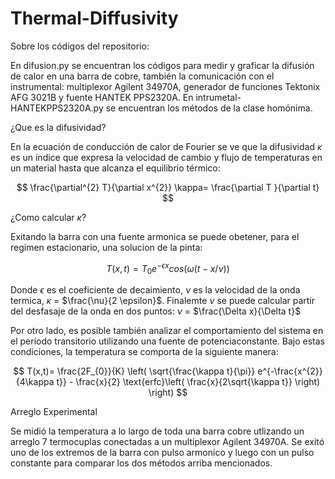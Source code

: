 # Thermal-Diffusivity
Sobre los códigos del repositorio: 

  En difusion.py se encuentran los códigos para medir y graficar la difusión de calor en una barra de cobre, también la comunicación con el instrumental: multiplexor Agilent 34970A, generador de funciones Tektonix AFG 3021B y fuente HANTEK PPS2320A. En intrumetal-HANTEKPPS2320A.py se encuentran los métodos de la clase homónima. 

¿Que es la difusividad? 

En la ecuación de conducción de calor de Fourier se ve que la difusividad $\kappa$ es un índice que expresa la velocidad de cambio y flujo de temperaturas en un material hasta que alcanza el equilibrio térmico: 

$$ \frac{\partial^{2} T}{\partial x^{2}} \kappa= \frac{\partial T }{\partial t} $$ 

¿Como calcular $\kappa$?

Exitando la barra con una fuente armonica se puede obetener, para el regimen estacionario, una solucion de la pinta: 

$$ T(x,t)= T_{0}e^{-\epsilon x}cos(\omega (t-x/\nu)) $$

Donde $\epsilon$ es el coeficiente de decaimiento, $\nu$ es la velocidad de la onda termica, $\kappa$ = $\frac{\nu}{2 \epsilon}$. Finalemte $\nu$ se puede calcular partir del desfasaje
 de la onda en dos puntos: $\nu$ = $\frac{\Delta x}{\Delta t}$

Por otro lado, es posible también analizar el comportamiento del sistema en el período transitorio utilizando una fuente de potenciaconstante. Bajo estas condiciones, la temperatura se comporta de la siguiente manera: 

$$ T(x,t)= \frac{2F_{0}}{K} \left( \sqrt{\frac{\kappa t}{\pi}} e^{-\frac{x^{2}}{4\kappa t}} - \frac{x}{2} \text{erfc}\left( \frac{x}{2\sqrt{\kappa t}}  \right)  \right) $$ 

Arreglo Experimental

Se midió la temperatura a lo largo de toda una barra cobre utlizando un arreglo 7 termocuplas conectadas a un multiplexor Agilent 34970A. Se exitó uno de los extremos de la barra con pulso armonico y luego con un pulso constante para comparar los dos métodos arriba mencionados. 

